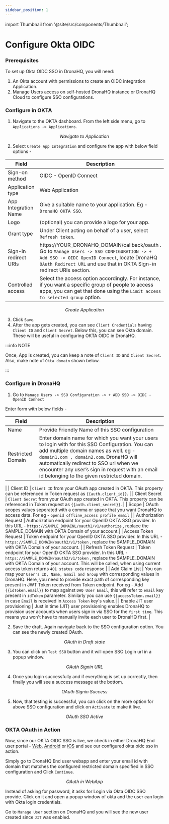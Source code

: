 ```yaml
---
sidebar_position: 1
---
```


import Thumbnail from '@site/src/components/Thumbnail';

# Configure Okta OIDC  

### Prerequisites

To set up Okta OIDC SSO in DronaHQ, you will need:

1. An Okta account with permissions to create an OIDC integration Application.
1. Manage Users access on self-hosted DronaHQ instance or DronaHQ Cloud to configure SSO configurations.

### Configure in OKTA

1. Navigate to the OKTA dashboard. From the left side menu, go to `Applications -> Applications`.

<figure>
  <Thumbnail src="/img/sso/guides/sso-okta-menu-application.png" alt="Navigate to Application" />
  <figcaption align = "center"><i>Navigate to Application</i></figcaption>
</figure>


2. Select `Create App Integration` and configure the app with below field options -

| Field | Description  | 
  | ----------------- |---------------- |
| Sign-on method            | OIDC - OpenID Connect  |
| Application type          | Web Application  |
| App Integration Name              | Give a suitable name to your application. Eg - `DronaHQ OKTA SSO`. |
| Logo | (optional) you can provide a logo for your app.|
| Grant type      | Under Client acting on behalf of a user, select `Refresh token`.|
| Sign-in redirect URIs | https://YOUR_DRONAHQ_DOMAIN/callback/oauth . Go to `Manage Users -> SSO CONFIGURATION -> + Add SSO -> OIDC OpenID Connect`, locate DronaHQ `OAuth Redirect URL` and use that in OKTA Sign-in redirect URIs section.|
| Controlled access | Select the access option accordingly. For instance, if you want a specific group of people to access apps, you can get that done using the `Limit access to selected group` option. |

<figure>
  <Thumbnail src="/img/sso/guides/sso-okta-create-application-full.png" alt="Create Application" />
  <figcaption align = "center"><i>Create Application</i></figcaption>
</figure>

3. Click `Save`.
4. After the app gets created, you can see `Client Credentials` having `Client ID` and `Client Secret`. Below this, you can see Okta domain. These will be useful in configuring OKTA OIDC in DronaHQ.

:::info NOTE

Once, App is created, you can keep a note of `Client ID` and `Client Secret`.
Also, make note of `Okta domain` shown below.

:::

### Configure in DronaHQ

1. Go to `Manage Users -> SSO Configuration -> + ADD SSO -> OIDC - OpenID Connect`

Enter form with below fields -

 | Field | Description  | 
  | ----------------- |---------------- |
| Name            | Provide Friendly Name of this SSO configuration  |
| Restricted Domain           | Enter domain name for which you want your users to login with for this SSO Configuration. You can add multiple domain names as well. eg - `domain1.com , domain2.com`. DronaHQ will automatically redirect to SSO url when we encounter any user’s sign in request with an email id belonging to the given restricted domain.
 |
| Client ID              | `Client ID` from your OAuth app created in OKTA. This property can be referenced in Token request as `{{auth.client_id}}`. |
| Client Secret | `Client Secret` from your OAuth app created in OKTA. This property can be referenced in Token request as `{{auth.client_secret}}`. |
| Scope      | OAuth scopes values seperated with a comma or space that you want DronaHQ to access data. For eg - `openid offline_access profile email` |
| Authorization Request | Authorization endpoint for your OpenID OKTA SSO provider. In this URL - `https://SAMPLE_DOMAINL/oauth2/v1/authorize` , replace the SAMPLE_DOMAIN with OKTA Domain of your account.|
| Access Token Request | Token endpoint for your OpenID OKTA SSO provider. In this URL - `https://SAMPLE_DOMAIN/oauth2/v1/token` , replace the SAMPLE_DOMAIN with OKTA Domain of your account. |
| Refresh Token Request | Token endpoint for your OpenID OKTA SSO provider. In this URL - `https://SAMPLE_DOMAIN/oauth2/v1/token` , replace the SAMPLE_DOMAIN with OKTA Domain of your account. This will be called, when using current access token returns `401 status code` response |
| Add Claim List | You can map your `User's ID, Name, Email and Group` with corresponding values in DronaHQ. Here, you need to provide exact path of corresponding key present in JWT Token received from Token endpoint. For eg - Add `{{idToken.email}}` to map against `DHQ User Email`, this will refer to `email` key present in `idToken` parameter. Similarly you can use `{{accessToken.email}}` in case `Email` is received in `Access Token` key's value.|
| Enable JIT user provisioning | Just in time (JIT) user provisioning enables DronaHQ to provision user accounts when users sign in via SSO for the `first time`. This means you won't have to manually invite each user to DronaHQ first. |


2. Save the draft. Again navigate back to the SSO configuration option. You can see the newly created OAuth.

<figure>
  <Thumbnail src="/img/sso/guides/sso-dronahq-okta-oauth-draft.png" alt="OAuth in Draft state" />
  <figcaption align = "center"><i>OAuth in Draft state</i></figcaption>
</figure>

3. You can click on `Test SSO` button and it will open SSO Login url in a popup window.

<figure>
  <Thumbnail src="/img/sso/guides/sso-dronahq-okta-oauth-signin-url.png" alt="OAuth Signin URL" />
  <figcaption align = "center"><i>OAuth Signin URL</i></figcaption>
</figure>

4. Once you login successfully and if everything is set up correctly, then finally you will see a success message at the bottom.

<figure>
  <Thumbnail src="/img/sso/guides/sso-dronahq-okta-oauth-success.png" alt="OAuth Signin Success" />
  <figcaption align = "center"><i>OAuth Signin Success</i></figcaption>
</figure>

5. Now, that testing is successful, you can click on the more option for above SSO configuration and click on `Activate` to make it live.

<figure>
  <Thumbnail src="/img/sso/guides/sso-dronahq-okta-oauth-active.png" alt="OAuth SSO Active" />
  <figcaption align = "center"><i>OAuth SSO Active</i></figcaption>
</figure>



### OKTA OAuth in Action

Now, since our OKTA OIDC SSO is live, we check in either DronaHQ End user portal - [Web](https://web.dronahq.io), [Android](https://play.google.com/store/apps/details?id=com.drona5) or [iOS](https://apps.apple.com/us/app/dronahq/id905354460) and see our configured okta oidc sso in action.

Simply go to DronaHQ End user webapp and enter your email id with domain that matches the configured restricted domain specified in SSO configuration and Click `Continue`.

<figure>
  <Thumbnail src="/img/sso/guides/sso-dronahq-okta-oauth-webapp.png" alt="OAuth in WebApp" />
  <figcaption align = "center"><i>OAuth in WebApp</i></figcaption>
</figure>

Instead of asking for password, it asks for Login via Okta OIDC SSO provide. Click on it and open a popup window of okta and the user can login with Okta login credentials.

Go to `Manage User` section on DronaHQ and you will see the new user created since `JIT` was enabled.

